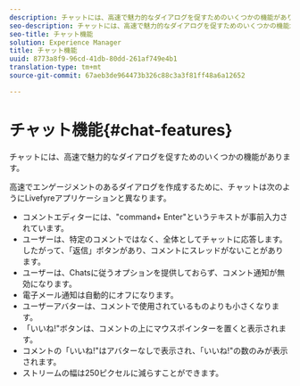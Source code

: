 ```yaml
---
description: チャットには、高速で魅力的なダイアログを促すためのいくつかの機能があります。
seo-description: チャットには、高速で魅力的なダイアログを促すためのいくつかの機能があります。
seo-title: チャット機能
solution: Experience Manager
title: チャット機能
uuid: 8773a8f9-96cd-41db-80dd-261af749e4b1
translation-type: tm+mt
source-git-commit: 67aeb3de964473b326c88c3a3f81ff48a6a12652

---
```



# チャット機能{#chat-features}

チャットには、高速で魅力的なダイアログを促すためのいくつかの機能があります。



高速でエンゲージメントのあるダイアログを作成するために、チャットは次のようにLivefyreアプリケーションと異なります。

* コメントエディターには、"command+ Enter"というテキストが事前入力されています。
* ユーザーは、特定のコメントではなく、全体としてチャットに応答します。したがって、「返信」ボタンがあり、コメントにスレッドがないことがあります。
* ユーザーは、Chatsに従うオプションを提供しておらず、コメント通知が無効になります。
* 電子メール通知は自動的にオフになります。
* ユーザーアバターは、コメントで使用されているものよりも小さくなります。
* 「いいね!"ボタンは、コメントの上にマウスポインターを置くと表示されます。
* コメントの「いいね!"はアバターなしで表示され、「いいね!"の数のみが表示されます。
* ストリームの幅は250ピクセルに減らすことができます。

